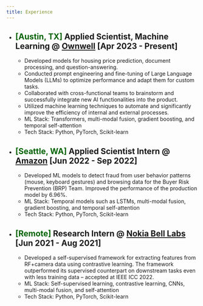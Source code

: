 ```yaml
---
title: Experience
---
```


- ## <span style="color:#006400">\[Austin, TX\]</span> Applied Scientist, Machine Learning @ [Ownwell](https://www.ownwell.com) \[Apr 2023 - Present\]
	- Developed models for housing price prediction, document processing, and question-answering.
	- Conducted prompt engineering and fine-tuning of Large Language Models (LLMs) to optimize performance and adapt them for custom tasks.
	- Collaborated with cross-functional teams to brainstorm and successfully integrate new AI functionalities into the product.
	- Utilized machine learning techniques to automate and significantly improve the efficiency of internal and external processes.
	- ML Stack: Transformers, multi-modal fusion, gradient boosting, and temporal self-attention
	- Tech Stack: Python, PyTorch, Scikit-learn
- ## <span style="color:#006400">\[Seattle, WA\]</span> Applied Scientist Intern @ [Amazon](https://www.amazon.com) \[Jun 2022 - Sep 2022\]
	- Developed ML models to detect fraud from user behavior patterns (mouse, keyboard gestures) and browsing data for the Buyer Risk Prevention (BRP) Team. Improved the performance of the production model by 6.96%.
	- ML Stack: Temporal models such as LSTMs, multi-modal fusion, gradient boosting, and temporal self-attention
	- Tech Stack: Python, PyTorch, Scikit-learn
- ## <span style="color:#006400">\[Remote\]</span> Research Intern @ [Nokia Bell Labs](https://www.bell-labs.com/) \[Jun 2021 - Aug 2021\]
	- Developed a self-supervised framework for extracting features from RF+camera data using contrastive learning. The framework outperformed its supervised counterpart on downstream tasks even with less training data – accepted at IEEE ICC 2022.
	- ML Stack: Self-supervised learning, contrastive learning, CNNs, multi-modal fusion, and self-attention
	- Tech Stack: Python, PyTorch, Scikit-learn
